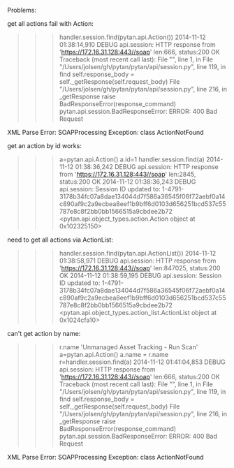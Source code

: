 Problems:

get all actions fail with Action:

>>> handler.session.find(pytan.api.Action())
2014-11-12 01:38:14,910 DEBUG    api.session: HTTP response from 'https://172.16.31.128:443//soap' len:666, status:200 OK
Traceback (most recent call last):
  File "<stdin>", line 1, in <module>
  File "/Users/jolsen/gh/pytan/pytan/api/session.py", line 119, in find
    self.response_body = self._getResponse(self.request_body)
  File "/Users/jolsen/gh/pytan/pytan/api/session.py", line 216, in _getResponse
    raise BadResponseError(response_command)
pytan.api.session.BadResponseError: ERROR: 400 Bad Request

XML Parse Error: SOAPProcessing Exception: class ActionNotFound


get an action by id works:

>>> a=pytan.api.Action()
>>> a.id=1
>>> handler.session.find(a)
2014-11-12 01:38:36,242 DEBUG    api.session: HTTP response from 'https://172.16.31.128:443//soap' len:2845, status:200 OK
2014-11-12 01:38:36,243 DEBUG    api.session: Session ID updated to: 1-4791-3178b34fc07a8dae134044d7f586a36545f06f72aebf0a14c890af9c2a9ecbea8eef1b9bff6d0103d656251bcd537c55787e8c8f2bb0bb1566515a9cbdee2b72
<pytan.api.object_types.action.Action object at 0x102325150>

need to get all actions via ActionList:

>>> handler.session.find(pytan.api.ActionList())
2014-11-12 01:38:58,971 DEBUG    api.session: HTTP response from 'https://172.16.31.128:443//soap' len:847025, status:200 OK
2014-11-12 01:38:59,195 DEBUG    api.session: Session ID updated to: 1-4791-3178b34fc07a8dae134044d7f586a36545f06f72aebf0a14c890af9c2a9ecbea8eef1b9bff6d0103d656251bcd537c55787e8c8f2bb0bb1566515a9cbdee2b72
<pytan.api.object_types.action_list.ActionList object at 0x1024cfa10>

can't get action by name:

>>> r.name
'Unmanaged Asset Tracking - Run Scan'
>>> a=pytan.api.Action()
>>> a.name = r.name
>>> r=handler.session.find(a)
2014-11-12 01:41:04,853 DEBUG    api.session: HTTP response from 'https://172.16.31.128:443//soap' len:666, status:200 OK
Traceback (most recent call last):
  File "<stdin>", line 1, in <module>
  File "/Users/jolsen/gh/pytan/pytan/api/session.py", line 119, in find
    self.response_body = self._getResponse(self.request_body)
  File "/Users/jolsen/gh/pytan/pytan/api/session.py", line 216, in _getResponse
    raise BadResponseError(response_command)
pytan.api.session.BadResponseError: ERROR: 400 Bad Request

XML Parse Error: SOAPProcessing Exception: class ActionNotFound
